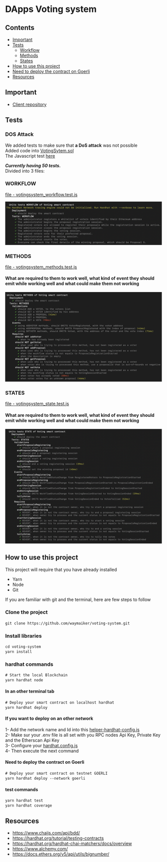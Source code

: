 # DApps Voting system

## Contents
- [Important](#important)
- [Tests](#tests)
  - [Workflow](#workflow)
  - [Methods](#methods)
  - [States](#states)
- [How to use this project](#how-to-use-this-project)
- [Need to deploy the contract on Goerli](#need-to-deploy-the-contract-on-goerli)
- [Resources](#resources)

## Important
- [Client repository](https://github.com/waymaiker/nextjs-voting-system)

## Tests
### DOS Attack
We added tests to make sure that **a DoS attack** was not possible <br/>
Added code into [VotingSytem.sol](https://github.com/waymaiker/dapps-voting-system/blob/master/contracts/VotingSystem.sol#L89) <br />
The Javascript test [here](https://github.com/waymaiker/dapps-voting-system/blob/master/test/unit/votingsystem_methods.test.js#L145)

***Currently having 50 tests.***  
Divided into 3 files: 

### WORKFLOW
[file - votingsystem_workflow.test.js](https://github.com/waymaiker/voting-system-backend/blob/master/test/integration/voingsystem_workflow.test.js)

![Ceci est un exemple d’image](https://github.com/waymaiker/voting-system/blob/master/tests_description_workflows.png)

### METHODS
[file - votingsystem_methods.test.js](https://github.com/waymaiker/voting-system-backend/blob/master/test/unit/votingsystem_methods.test.js)
#### What are required to them to work well, what kind of event they should emit while working well and what could make them not working
![Ceci est un exemple d’image](https://github.com/waymaiker/voting-system/blob/master/tests_description_methods.png)

### STATES
[file - votingsystem_state.test.js](https://github.com/waymaiker/voting-system-backend/blob/master/test/unit/votingsytem_state.test.js)
#### What are required to them to work well, what kind of event they should emit while working well and what could make them not working
![Ceci est un exemple d’image](https://github.com/waymaiker/voting-system/blob/master/tests_description_state.png)

## How to use this project
This project will require that you have already installed
* Yarn
* Node
* Git

If you are familiar with git and the terminal, here are few steps to follow

### Clone the project
```shell
git clone https://github.com/waymaiker/voting-system.git
```

### Install libraries
```shell
cd voting-system
yarn install
```
### hardhat commands
```shell
# Start the local Blockchain
yarn hardhat node
```

#### In an other terminal tab
```shell
# Deploy your smart contract on localhost hardhat
yarn hardhat deploy
```

#### If you want to deploy on an other network

1- Add the network name and Id into this [helper-hardhat-config.js](https://github.com/waymaiker/dapps-voting-system/blob/master/helper-hardhat-config.js) <br/>
2- Make sur your .env file is all set with you RPC nodes Api Key, Private Key and the Etherscan Api Key <br/>
3- Configure your [hardhat.config.js](https://github.com/waymaiker/dapps-voting-system/blob/master/hardhat.config.js) <br/>
4- Then execute the next command

#### Need to deploy the contract on Goerli
```shell
# Deploy your smart contract on testnet GOERLI
yarn hardhat deploy --network goerli
```

#### test commands
```shell
yarn hardhat test
yarn hardhat coverage
```

## Resources

* https://www.chaijs.com/api/bdd/
* https://hardhat.org/tutorial/testing-contracts
* https://hardhat.org/hardhat-chai-matchers/docs/overview
* https://www.alchemy.com/
* https://docs.ethers.org/v5/api/utils/bignumber/
